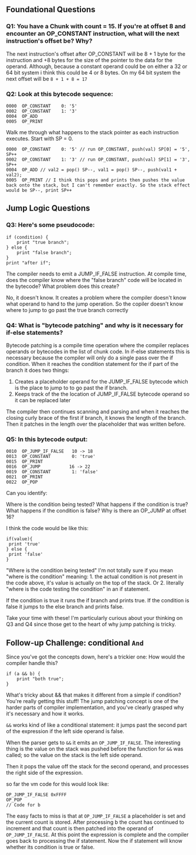 ## Foundational Questions

### Q1: You have a Chunk with count = 15. If you're at offset 8 and encounter an OP_CONSTANT instruction, what will the next instruction's offset be? Why?

The next instruction's offset after OP_CONSTANT will be 8 + 1 byte for the instruction and +8 bytes
for the size of the pointer to the data for the operand. Although, because a constant operand could
be on either a 32 or 64 bit system i think this could be 4 or 8 bytes. On my 64 bit system the next
offset will be `8 + 1 + 8 = 17`

### Q2: Look at this bytecode sequence:

```
0000  OP_CONSTANT    0: '5'
0002  OP_CONSTANT    1: '3'
0004  OP_ADD
0005  OP_PRINT
```

Walk me through what happens to the stack pointer as each instruction executes. Start with SP = 0.

```
0000  OP_CONSTANT    0: '5' // run OP_CONSTANT, push(val) SP[0] = '5', SP++
0002  OP_CONSTANT    1: '3' // run OP_CONSTANT, push(val) SP[1] = '3', SP++
0004  OP_ADD // val2 = pop() SP--, val1 = pop() SP--, push(val1 + val2);
0005  OP_PRINT // I think this pops and prints then pushes the value back onto the stack, but I can't remember exactly. So the stack effect would be SP--, print SP++
```

## Jump Logic Questions

### Q3: Here's some pseudocode:

```
if (condition) {
    print "true branch";
} else {
    print "false branch";
}
print "after if";
```

The compiler needs to emit a JUMP_IF_FALSE instruction. At compile time, does the compiler know
where the "false branch" code will be located in the bytecode? What problem does this create?

No, it doesn't know. It creates a problem where the compiler doesn't know what operand to hand to
the jump operation. So the copiler doesn't know where to jump to go past the true branch correctly

### Q4: What is "bytecode patching" and why is it necessary for if-else statements?

Bytecode patching is a compile time operation where the compiler replaces operands or bytecodes in
the list of chunk code. In if-else statements this is necessary because the compiler will only do a
single pass over the if condition. When it reaches the condition statement for the if part of the
branch it does two things:

1. Creates a placeholder operand for the JUMP_IF_FALSE bytecode which is the place to jump to to go
   past the if branch.
2. Keeps track of the the location of JUMP_IF_FALSE bytecode operand so it can be replaced later

The compiler then continues scanning and parsing and when it reaches the closing curly brace of the
first if branch, it knows the length of the branch. Then it patches in the length over the
placeholder that was written before.

### Q5: In this bytecode output:

```
0010  OP_JUMP_IF_FALSE   10 -> 18
0013  OP_CONSTANT        0: 'true'
0015  OP_PRINT
0016  OP_JUMP           16 -> 22
0019  OP_CONSTANT        1: 'false'
0021  OP_PRINT
0022  OP_POP
```

Can you identify:

Where is the condition being tested? What happens if the condition is true? What happens if the
condition is false? Why is there an OP_JUMP at offset 16?

I think the code would be like this:

```
if(value){
 print 'true'
} else {
 print 'false'
}
```

"Where is the condition being tested" I'm not totally sure if you mean "where is the condition"
meaning: 1. the actual condition is not present in the code above, it's value is actually on the top
of the stack. Or 2. literally "where is the code testing the condition" in an if statement.

If the condition is true it runs the if branch and prints true. If the condition is false it jumps
to the else branch and prints false.

Take your time with these! I'm particularly curious about your thinking on Q3 and Q4 since those get
to the heart of why jump patching is tricky.

## Follow-up Challenge: conditional `And`

Since you've got the concepts down, here's a trickier one: How would the compiler handle this?

```
if (a && b) {
    print "both true";
}
```

What's tricky about && that makes it different from a simple if condition? You're really getting
this stuff! The jump patching concept is one of the harder parts of compiler implementation, and
you've clearly grasped why it's necessary and how it works.

`&&` works kind of like a conditional statement: it jumps past the second part of the expression if
the left side operand is false.

When the parser gets to `&&` it emits an `OP_JUMP_IF_FALSE`. The interesting thing is the value on
the stack was pushed before the function for `&&` was called; so the value on the stack is the left
side operand.

Then it pops the value off the stack for the second operand, and processes the right side of the
expression.

so far the vm code for this would look like:

```
OP_JUMP_IF_FALSE 0xFFFF
OP_POP
// Code for b
```

The easy facts to miss is that at `OP_JUMP_IF_FALSE` a placeholder is set and the current count is
stored. After processing b the count has continued to increment and that count is then patched into
the operand of `OP_JUMP_IF_FALSE`. At this point the expression is complete and the compiler goes
back to processing the if statement. Now the if statement will know whether its condition is true or
false.
